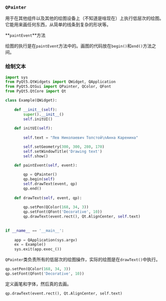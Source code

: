 ### `QPainter`

用于在其他组件以及其他的绘图设备上（不知道是啥现在）上执行低层次的绘图。它能用来画任何东西，从简单的线条到复杂的形状等。

**`paintEvent`**方法

绘图的执行是在`paintEvent`方法中的。画图的代码放在`begin()`和`end()`方法之间。

### 绘制文本

```python
import sys
from PyQt5.QtWidgets import QWidget, QApplication
from PyQt5.QtGui import QPainter, QColor, QFont
from PyQt5.QtCore import Qt

class Example(QWidget):
    
    def __init__(self):
        super().__init__()
        self.initUI()       
        
    def initUI(self):      
        
        self.text = "Лев Николаевич Толстой\nАнна Каренина"

        self.setGeometry(300, 300, 280, 170)
        self.setWindowTitle('Drawing text')
        self.show()
        
    def paintEvent(self, event):

        qp = QPainter()
        qp.begin(self)
        self.drawText(event, qp)
        qp.end()
           
    def drawText(self, event, qp):
      
        qp.setPen(QColor(168, 34, 3))
        qp.setFont(QFont('Decorative', 10))
        qp.drawText(event.rect(), Qt.AlignCenter, self.text)        
                
        
if __name__ == '__main__':
    
    app = QApplication(sys.argv)
    ex = Example()
    sys.exit(app.exec_())
```

`QPainter`类负责所有的低层次的绘图操作，实际的绘图是在`drawText()`中执行。

```python
qp.setPen(QColor(168, 34, 3))
qp.setFont(QFont('Decorative', 10))
```

定义画笔和字体，然后真的去画。

`qp.drawText(event.rect(), Qt.AlignCenter, self.text)`

